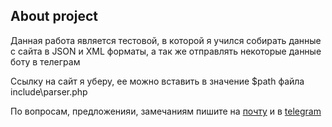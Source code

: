 ## About project

Данная работа является тестовой, в которой я учился собирать данные с сайта в JSON и XML форматы, а так же отправлять некоторые данные боту в телеграм

Ссылку на сайт я уберу, ее можно вставить в значение $path файла include\parser.php

По вопросам, предложенияи, замечаниям пишите на [почту](mailto:my.test.laravel.message@gmail.com) и в [telegram](https://t.me/uuviuu)


